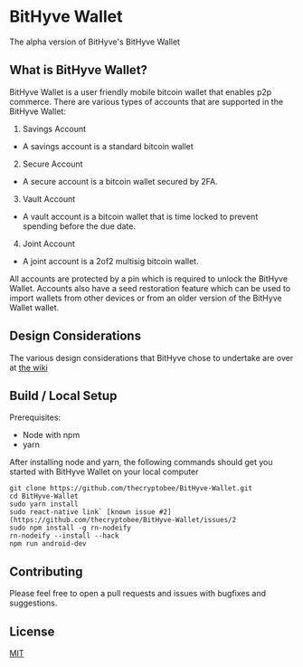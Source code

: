 # BitHyve Wallet

The alpha version of BitHyve's BitHyve Wallet

## What is BitHyve Wallet?

BitHyve Wallet is a user friendly mobile bitcoin wallet that enables p2p commerce. There are various types of accounts that are supported in the BitHyve Wallet:

1.  Savings Account
  -   A savings account is a standard bitcoin wallet

2.  Secure Account
  -   A secure account is a bitcoin wallet secured by 2FA.

3.  Vault Account
  -   A vault account is a bitcoin wallet that is time locked to prevent spending before the due date.

4.  Joint Account
  -   A joint account is a 2of2 multisig bitcoin wallet.

All accounts are protected by a pin which is required to unlock the BitHyve Wallet. Accounts also have a seed restoration feature which can be used to import wallets from other devices or from an older version of the BitHyve Wallet wallet.

## Design Considerations

The various design considerations that BitHyve chose to undertake are over at [the wiki](https://github.com/thecryptobee/BitHyve-Wallet/wiki/Design-Considerations)

## Build / Local Setup

Prerequisites:

-   Node with npm
-   yarn

After installing node and yarn, the following commands should get you started with BitHyve Wallet on your local computer
```
git clone https://github.com/thecryptobee/BitHyve-Wallet.git
cd BitHyve-Wallet
sudo yarn install
sudo react-native link` [known issue #2](https://github.com/thecryptobee/BitHyve-Wallet/issues/2
sudo npm install -g rn-nodeify
rn-nodeify --install --hack
npm run android-dev 
```

## Contributing

Please feel free to open a pull requests and issues with bugfixes and suggestions.

## License

[MIT](LICENSE)
